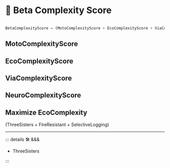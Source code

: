 
# 🔷 <beta>Beta Complexity Score</beta>

```py

BetaComplexityScore = (MotoComplexityScore + EcoComplexityScore + ViaComplexityScore + NeuroComplexityScore)

```

## MotoComplexityScore

## EcoComplexityScore

## ViaComplexityScore

## NeuroComplexityScore

## Maximize EcoComplexity

(<eko>ThreeSisters</eko> + <eko>FireResistant</eko> + <eko>SelectiveLogging</eko>)

---

<!-- =================================================== -->
<!-- =================================================== -->
<!-- =================================================== -->
<!-- =================================================== -->
<!-- =================================================== -->
::: details 🛠 <dev>&&&</dev>



- ThreeSisters



:::
